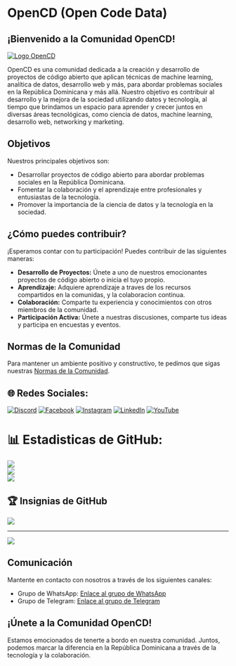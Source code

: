 # OpenCD (Open Code Data)

<h2 align="left">¡Bienvenido a la Comunidad OpenCD!</h2>

[![Logo OpenCD](https://www.vectorlogo.zone/logos/opensource/opensource-ar21.png)](https://github.com/Open-CD/OpenCD)

OpenCD es una comunidad dedicada a la creación y desarrollo de proyectos de código abierto que aplican técnicas de machine learning, analítica de datos, desarrollo web y más, para abordar problemas sociales en la República Dominicana y más allá. Nuestro objetivo es contribuir al desarrollo y la mejora de la sociedad utilizando datos y tecnología, al tiempo que brindamos un espacio para aprender y crecer juntos en diversas áreas tecnológicas, como ciencia de datos, machine learning, desarrollo web, networking y marketing.

## Objetivos

Nuestros principales objetivos son:

- Desarrollar proyectos de código abierto para abordar problemas sociales en la República Dominicana.
- Fomentar la colaboración y el aprendizaje entre profesionales y entusiastas de la tecnología.
- Promover la importancia de la ciencia de datos y la tecnología en la sociedad.

## ¿Cómo puedes contribuir?

¡Esperamos contar con tu participación! Puedes contribuir de las siguientes maneras:

- **Desarrollo de Proyectos:** Únete a uno de nuestros emocionantes proyectos de código abierto o inicia el tuyo propio.
- **Aprendizaje:** Adquiere aprendizaje a traves de los recursos compartidos en la comunidas, y la colaboracion continua.
- **Colaboración:** Comparte tu experiencia y conocimientos con otros miembros de la comunidad.
- **Participación Activa:** Únete a nuestras discusiones, comparte tus ideas y participa en encuestas y eventos.

## Normas de la Comunidad

Para mantener un ambiente positivo y constructivo, te pedimos que sigas nuestras [Normas de la Comunidad](https://link-a-normas-de-la-comunidad.md).

## 🌐 Redes Sociales:
[![Discord](https://img.shields.io/badge/Discord-%237289DA.svg?logo=discord&logoColor=white)](https://discord.gg/OPENCD) [![Facebook](https://img.shields.io/badge/Facebook-%231877F2.svg?logo=Facebook&logoColor=white)](https://facebook.com/OPENCD) [![Instagram](https://img.shields.io/badge/Instagram-%23E4405F.svg?logo=Instagram&logoColor=white)](https://instagram.com/OPENCD) [![LinkedIn](https://img.shields.io/badge/LinkedIn-%230077B5.svg?logo=linkedin&logoColor=white)](https://linkedin.com/in/OPENCD) [![YouTube](https://img.shields.io/badge/YouTube-%23FF0000.svg?logo=YouTube&logoColor=white)](https://youtube.com/@OPENCD) 
# 📊 Estadisticas de GitHub:
![](https://github-readme-stats.vercel.app/api?username=Open-CD&theme=dark&hide_border=false&include_all_commits=true&count_private=true)<br/>
![](https://github-readme-streak-stats.herokuapp.com/?user=Open-CD&theme=dark&hide_border=false)<br/>
![](https://github-readme-stats.vercel.app/api/top-langs/?username=Open-CD&theme=dark&hide_border=false&include_all_commits=true&count_private=true&layout=compact)

## 🏆 Insignias de GitHub
![](https://github-profile-trophy.vercel.app/?username=Open-CD&theme=radical&no-frame=false&no-bg=false&margin-w=4)

---
[![](https://visitcount.itsvg.in/api?id=Open-CD&icon=0&color=0)](https://visitcount.itsvg.in)

<!-- Proudly created with GPRM ( https://gprm.itsvg.in ) -->

## Comunicación

Mantente en contacto con nosotros a través de los siguientes canales:

- Grupo de WhatsApp: [Enlace al grupo de WhatsApp](https://link-al-grupo-de-whatsapp)
- Grupo de Telegram: [Enlace al grupo de Telegram](https://link-al-grupo-de-telegram)

## ¡Únete a la Comunidad OpenCD!

Estamos emocionados de tenerte a bordo en nuestra comunidad. Juntos, podemos marcar la diferencia en la República Dominicana a través de la tecnología y la colaboración.
